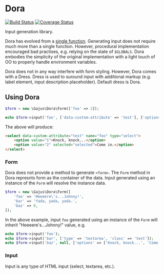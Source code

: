 # Dora

[![Build Status](https://travis-ci.org/gajus/dora.png?branch=master)](https://travis-ci.org/gajus/dora)
[![Coverage Status](https://coveralls.io/repos/gajus/dora/badge.png)](https://coveralls.io/r/gajus/dora)

Input generation library.

Dora has evolved from a [single function](https://gist.github.com/gajus/8392582). Generating input does not require much more than a single function. However, procedural implementation encouraged bad practises, e.g. relying on the state of `$GLOBALS`. Dora embodies the simplicity of the original implementation with a light touch of OO to properly handle environment variables.

Dora does not in any way interfere with form styling. However, Dora comes with a Dress. Dress is used to suround input with additional markup (e.g. label element, input description placeholder). Default dress is Dora.

## Using Dora

```php
$form = new \Gajus\Dora\Form(['foo' => 2]);

echo $form->input('foo', ['data-custom-attribute' => 'test'], ['options' => [1 => 'Knock, knock...', 2 => 'Come in.']]);
```

The above will produce:

```html
<select data-custom-attribute="test" name="foo" type="select">
	<option value="1">Knock, knock...</option>
	<option value="2" selected="selected">Come in.</option>
</select>
```

### Form

Dora does not provide a method to generate `<form>`. The `Form` method in Dora represnts form as the container of the data. Input generated using an instance of the `Form` will resolve the instance data.

```php
$form = new \Gajus\Dora\Form([
    'foo' => 'Heeeere\'s...Johnny!',
    'bar' => 'Yada, yada, yada.',
    'baz' => 0,
]);
```

In the above example, input `foo` generated using an instance of the `Form` will inherit "Heeeere's...Johnny!" value, e.g.

```php
echo $form->input('foo');
echo $form->input('bar', ['type' => 'textarea', 'class' => 'test']);
echo $form->input('baz', null, ['options' => ['Knock, knock...', 'Come in.']]);
```

### Input

Input is any type of HTML input (select, textarea, etc.).
